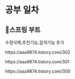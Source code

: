 <h1>공부 일차</h1>

<h2>📌스프링 부트</h2>
수정삭제,추천기능,검색기능 추가</p>
https://asa9874.tistory.com/302</p>
https://asa9874.tistory.com/301</p>
https://asa9874.tistory.com/300</p>

